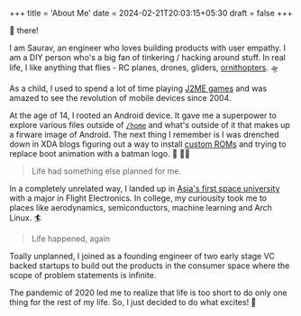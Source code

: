 +++
title = 'About Me'
date = 2024-02-21T20:03:15+05:30
draft = false
+++

:wave: there!

I am Saurav, an engineer who loves building products with user empathy. I am a DIY person who's a big fan of tinkering / hacking around stuff. In real life, I like anything that flies - RC planes, drones, gliders, [ornithopters](https://en.wikipedia.org/wiki/Ornithopter). 🛸

As a child, I used to spend a lot of time playing [J2ME games](https://phoneky.com/games/) and was amazed to see the revolution of mobile devices since 2004.

At the age of 14, I rooted an Android device. It gave me a superpower to explore various files outside of [`/home`](https://man7.org/linux/man-pages/man7/file-hierarchy.7.html) and what's outside of it that makes up a firware image of Android. The next thing I remember is I was drenched down in XDA blogs figuring out a way to install [custom ROMs](https://www.xda-developers.com/history-of-lineageos/) and trying to replace boot animation with a batman logo. :bat: :superhero_man:

> Life had something else planned for me.

In a completely unrelated way, I landed up in [Asia's first space university](https://www.isro.gov.in/iist.html) with a major in Flight Electronics. In college, my curiousity took me to places like aerodynamics, semiconductors, machine learning and Arch Linux. :surfer:

> Life happened, again

Toally unplanned, I joined as a founding engineer of two early stage VC backed startups to build out the products in the consumer space where the scope of problem statements is infinite.

The pandemic of 2020 led me to realize that life is too short to do only one thing for the rest of my life. So, I just decided to do what excites! :rocket:
